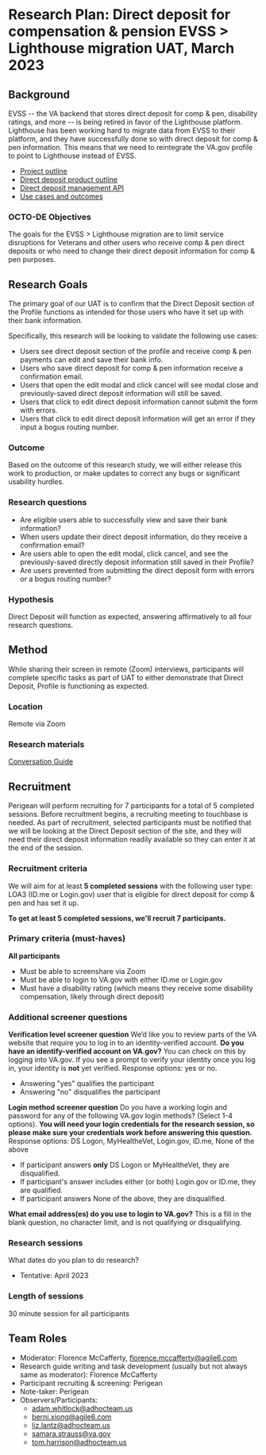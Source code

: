 # Research Plan: Direct deposit for compensation & pension EVSS > Lighthouse migration UAT, March 2023

## Background  
EVSS -- the VA backend that stores direct deposit for comp & pen, disability ratings, and more -- is being retired in favor of the Lighthouse platform. Lighthouse has been working hard to migrate data from EVSS to their platform, and they have successfully done so with direct deposit for comp & pen information. This means that we need to reintegrate the VA.gov profile to point to Lighthouse instead of EVSS.

* [Project outline](https://github.com/department-of-veterans-affairs/va.gov-team/tree/master/products/identity-personalization/direct-deposit/evss-lighthouse-migration#readme)
* [Direct deposit product outline](https://github.com/department-of-veterans-affairs/va.gov-team-sensitive/tree/master/products/identity-personalization/direct-deposit)
* [Direct deposit management API](https://developer.va.gov/explore/benefits/docs/direct-deposit-management?version=current)
* [Use cases and outcomes](https://docs.google.com/spreadsheets/d/12gvlkGnwt206BBYY89gDIYG1AtD6j9uCYMr5x99Nzns/edit#gid=0)

### OCTO-DE Objectives 
The goals for the EVSS > Lighthouse migration are to limit service disruptions for Veterans and other users who receive comp & pen direct deposits or who need to change their direct deposit information for comp & pen purposes.

## Research Goals	
The primary goal of our UAT is to confirm that the Direct Deposit section of the Profile functions as intended for those users who have it set up with their bank information. 

Specifically, this research will be looking to validate the following use cases:
- Users see direct deposit section of the profile and receive comp & pen payments can edit and save their bank info.
- Users who save direct deposit for comp & pen information receive a confirmation email.
- Users that open the edit modal and click cancel will see modal close and previously-saved direct deposit information will still be saved.
- Users that click to edit direct deposit information cannot submit the form with errors.
- Users that click to edit direct deposit information will get an error if they input a bogus routing number.

### Outcome
Based on the outcome of this research study, we will either release this work to production, or make updates to correct any bugs or significant usability hurdles.

### Research questions
- Are eligible users able to successfully view and save their bank information?
- When users update their direct deposit information, do they receive a confirmation email?
- Are users able to open the edit modal, click cancel, and see the previously-saved directly deposit information still saved in their Profile?
- Are users prevented from submitting the direct deposit form with errors or a bogus routing number?

### Hypothesis
Direct Deposit will function as expected, answering affirmatively to all four research questions.

## Method	
While sharing their screen in remote (Zoom) interviews, participants will complete specific tasks as part of UAT to either demonstrate that Direct Deposit, Profile is functioning as expected.

### Location
Remote via Zoom

### Research materials
[Conversation Guide](https://github.com/department-of-veterans-affairs/va.gov-team/blob/master/products/identity-personalization/direct-deposit/evss-lighthouse-migration/UAT/conversation-guide.md)

## Recruitment
Perigean will perform recruiting for 7 participants for a total of 5 completed sessions. Before recruitment begins, a recruiting meeting to touchbase is needed. As part of recruitment, selected participants must be notified that we will be looking at the Direct Deposit section of the site, and they will need their direct deposit information readily available so they can enter it at the end of the session.

### Recruitment criteria
We will aim for at least **5 completed sessions** with the following user type:
LOA3 (ID.me or Login.gov) user that is eligible for direct deposit for comp & pen and has set it up.

**To get at least 5 completed sessions, we'll recruit 7 participants.**

### Primary criteria (must-haves)

**All participants**
- Must be able to screenshare via Zoom
- Must be able to login to VA.gov with either ID.me or Login.gov
- Must have a disability rating (which means they receive some disability compensation, likely through direct deposit)

### Additional screener questions

**Verification level screener question**
We’d like you to review parts of the VA website that require you to log in to an identity-verified account. **Do you have an identify-verified account on VA.gov?**
You can check on this by logging into VA.gov. If you see a prompt to verify your identity once you log in, your identity is **not** yet verified.
Response options: yes or no.
- Answering "yes" qualifies the participant
- Answering "no" disqualifies the participant

**Login method screener question**
Do you have a working login and password for any of the following VA.gov login methods? (Select 1-4 options). **You will need your login credentials for the research session, so please make sure your credentials work before answering this question.**
Response options: DS Logon, MyHealtheVet, Login.gov, ID.me, None of the above
- If participant answers **only** DS Logon or MyHealtheVet, they are disqualified.
- If participant's answer includes either (or both) Login.gov or ID.me, they are qualified.
- If participant answers None of the above, they are disqualified.

**What email address(es) do you use to login to VA.gov?**
This is a fill in the blank question, no character limit, and is not qualifying or disqualifying.

### Research sessions
What dates do you plan to do research? 
- Tentative: April 2023

### Length of sessions
30 minute session for all participants 

## Team Roles	
- Moderator: Florence McCafferty, florence.mccafferty@agile6.com
- Research guide writing and task development (usually but not always same as moderator): Florence McCafferty
- Participant recruiting & screening: Perigean
- Note-taker: Perigean
- Observers/Participants:
  -  <adam.whitlock@adhocteam.us>
  -  <berni.xiong@agile6.com>
  -  <liz.lantz@adhocteam.us>
  -  <samara.strauss@va.gov>
  -  <tom.harrison@adhocteam.us>
